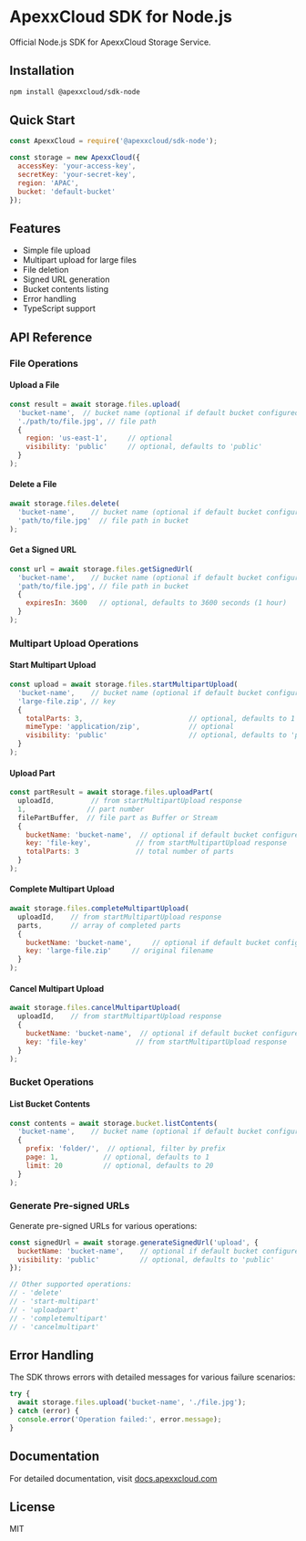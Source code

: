 # ApexxCloud SDK for Node.js

Official Node.js SDK for ApexxCloud Storage Service.

## Installation 

```bash
npm install @apexxcloud/sdk-node
```

## Quick Start

```javascript
const ApexxCloud = require('@apexxcloud/sdk-node');

const storage = new ApexxCloud({
  accessKey: 'your-access-key',
  secretKey: 'your-secret-key',
  region: 'APAC',
  bucket: 'default-bucket'
});
```

## Features

- Simple file upload
- Multipart upload for large files
- File deletion
- Signed URL generation
- Bucket contents listing
- Error handling
- TypeScript support

## API Reference

### File Operations

#### Upload a File
```javascript
const result = await storage.files.upload(
  'bucket-name',  // bucket name (optional if default bucket configured)
  './path/to/file.jpg', // file path
  {
    region: 'us-east-1',     // optional
    visibility: 'public'     // optional, defaults to 'public'
  }
);
```

#### Delete a File
```javascript
await storage.files.delete(
  'bucket-name',    // bucket name (optional if default bucket configured)
  'path/to/file.jpg'  // file path in bucket
);
```

#### Get a Signed URL
```javascript
const url = await storage.files.getSignedUrl(
  'bucket-name',    // bucket name (optional if default bucket configured)
  'path/to/file.jpg', // file path in bucket
  {
    expiresIn: 3600   // optional, defaults to 3600 seconds (1 hour)
  }
);
```

### Multipart Upload Operations

#### Start Multipart Upload
```javascript
const upload = await storage.files.startMultipartUpload(
  'bucket-name',    // bucket name (optional if default bucket configured)
  'large-file.zip', // key
  {
    totalParts: 3,                          // optional, defaults to 1
    mimeType: 'application/zip',            // optional
    visibility: 'public'                    // optional, defaults to 'public'
  }
);
```

#### Upload Part
```javascript
const partResult = await storage.files.uploadPart(
  uploadId,         // from startMultipartUpload response
  1,               // part number
  filePartBuffer,  // file part as Buffer or Stream
  {
    bucketName: 'bucket-name',  // optional if default bucket configured
    key: 'file-key',           // from startMultipartUpload response
    totalParts: 3              // total number of parts
  }
);
```

#### Complete Multipart Upload
```javascript
await storage.files.completeMultipartUpload(
  uploadId,    // from startMultipartUpload response
  parts,       // array of completed parts
  {
    bucketName: 'bucket-name',     // optional if default bucket configured
    key: 'large-file.zip'     // original filename
  }
);
```

#### Cancel Multipart Upload
```javascript
await storage.files.cancelMultipartUpload(
  uploadId,    // from startMultipartUpload response
  {
    bucketName: 'bucket-name',  // optional if default bucket configured
    key: 'file-key'            // from startMultipartUpload response
  }
);
```

### Bucket Operations

#### List Bucket Contents
```javascript
const contents = await storage.bucket.listContents(
  'bucket-name',    // bucket name (optional if default bucket configured)
  {
    prefix: 'folder/',  // optional, filter by prefix
    page: 1,           // optional, defaults to 1
    limit: 20          // optional, defaults to 20
  }
);
```

### Generate Pre-signed URLs

Generate pre-signed URLs for various operations:

```javascript
const signedUrl = await storage.generateSignedUrl('upload', {
  bucketName: 'bucket-name',    // optional if default bucket configured
  visibility: 'public'          // optional, defaults to 'public'
});

// Other supported operations:
// - 'delete'
// - 'start-multipart'
// - 'uploadpart'
// - 'completemultipart'
// - 'cancelmultipart'
```

## Error Handling

The SDK throws errors with detailed messages for various failure scenarios:

```javascript
try {
  await storage.files.upload('bucket-name', './file.jpg');
} catch (error) {
  console.error('Operation failed:', error.message);
}
```

## Documentation

For detailed documentation, visit [docs.apexxcloud.com](https://docs.apexxcloud.com)

## License

MIT